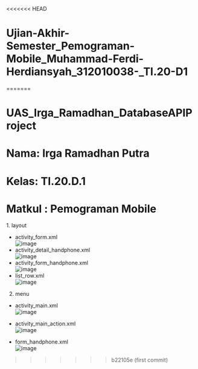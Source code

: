 <<<<<<< HEAD
# Ujian-Akhir-Semester_Pemograman-Mobile_Muhammad-Ferdi-Herdiansyah_312010038-_TI.20-D1
=======
# UAS_Irga_Ramadhan_DatabaseAPIProject

<h1>Nama: Irga Ramadhan Putra</h1>
<h1>Kelas: TI.20.D.1</h1>
<h1>Matkul : Pemograman Mobile</h1>
1. layout

 - activity_form.xml
     <br>
     ![image](https://github.com/IrgaRamadhanPutra/UAS_Irga_Ramadhan_DatabaseAPIProject/assets/101645216/da77019c-2724-49c6-81c8-603ea8966f5c)
 - activity_detail_handphone.xml
     <br>
    ![image](https://github.com/IrgaRamadhanPutra/UAS_Irga_Ramadhan_DatabaseAPIProject/assets/101645216/bc424d5c-f212-44b5-88b2-f067b4f6f490)
 - activity_form_handphone.xml
     <br>
   ![image](https://github.com/IrgaRamadhanPutra/UAS_Irga_Ramadhan_DatabaseAPIProject/assets/101645216/0a985dbb-7c6a-449a-8e80-019a0a2af26f)
 - list_row.xml
     <br>
  ![image](https://github.com/IrgaRamadhanPutra/UAS_Irga_Ramadhan_DatabaseAPIProject/assets/101645216/81128705-ac5e-412a-a9fb-ffb2b9441012)

2. menu
 - activity_main.xml
     <br>
    ![image](https://github.com/IrgaRamadhanPutra/UAS_Irga_Ramadhan_DatabaseAPIProject/assets/101645216/ab7860b2-2478-4579-be90-195f829ef931)

 - activity_main_action.xml
     <br>
    ![image](https://github.com/IrgaRamadhanPutra/UAS_Irga_Ramadhan_DatabaseAPIProject/assets/101645216/ef05e785-9557-41ff-bebe-182a69ee031c)

 - form_handphone.xml
     <br>
   ![image](https://github.com/IrgaRamadhanPutra/UAS_Irga_Ramadhan_DatabaseAPIProject/assets/101645216/a071015b-7afc-4c2b-b4a1-47f76b535403)


>>>>>>> b22105e (first commit)
